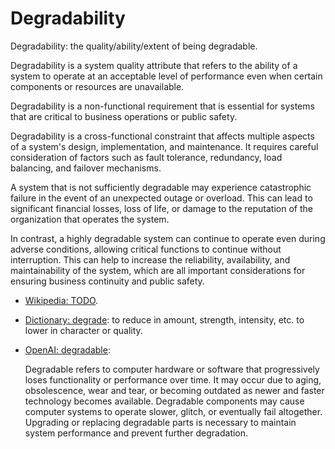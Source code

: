 # Degradability

Degradability: the quality/ability/extent of being degradable.

<div data-chatgpt-prompt="explain degradability (system quality attribute, cross-functional constraint, non-functional requirement)">Degradability is a system quality attribute that refers to the ability of a system to operate at an acceptable level of performance even when certain components or resources are unavailable. 

Degradability is a non-functional requirement that is essential for systems that are critical to business operations or public safety.

Degradability is a cross-functional constraint that affects multiple aspects of a system's design, implementation, and maintenance. It requires careful consideration of factors such as fault tolerance, redundancy, load balancing, and failover mechanisms.

A system that is not sufficiently degradable may experience catastrophic failure in the event of an unexpected outage or overload. This can lead to significant financial losses, loss of life, or damage to the reputation of the organization that operates the system.

In contrast, a highly degradable system can continue to operate even during adverse conditions, allowing critical functions to continue without interruption. This can help to increase the reliability, availability, and maintainability of the system, which are all important considerations for ensuring business continuity and public safety.</div>

* [Wikipedia: TODO](TODO). 

* [Dictionary: degrade](https://www.dictionary.com/browse/degrade): to reduce in amount, strength, intensity, etc. to lower in character or quality.

* [OpenAI: degradable](https:://openai.com): <div data-chatgpt-prompt="define degradable (computers and software)">Degradable refers to computer hardware or software that progressively loses functionality or performance over time. It may occur due to aging, obsolescence, wear and tear, or becoming outdated as newer and faster technology becomes available. Degradable components may cause computer systems to operate slower, glitch, or eventually fail altogether. Upgrading or replacing degradable parts is necessary to maintain system performance and prevent further degradation.</div>
  
